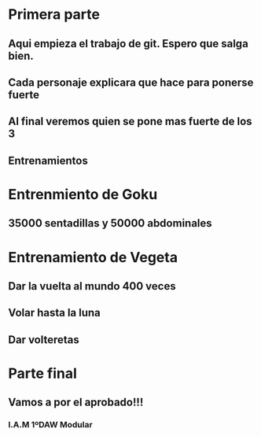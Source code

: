 # Primera parte
## Aqui empieza el trabajo de git. Espero que salga bien.
## Cada personaje explicara que hace para ponerse fuerte
## Al final veremos quien se pone mas fuerte de los 3
## Entrenamientos

# Entrenmiento de Goku
## 35000 sentadillas y 50000 abdominales

# Entrenamiento de Vegeta
## Dar la vuelta al mundo 400 veces
## Volar hasta la luna
## Dar volteretas

# Parte final
## Vamos a por el aprobado!!!
### I.A.M 1ºDAW Modular